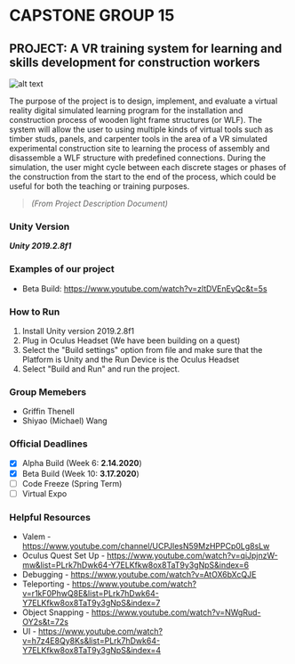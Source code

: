 # CAPSTONE GROUP 15

## PROJECT: A VR training system for learning and skills development for construction workers
![alt text](https://i.pinimg.com/originals/b3/90/ce/b390ceab2d88238a0c8903f12e18d79a.jpg "Placeholder Image till We Can Have One of Our Own")


The purpose of the project is to design, implement, and evaluate a virtual reality digital simulated
learning program for the installation and construction process of wooden light frame structures (or WLF).
The system will allow the user to using multiple kinds of virtual tools such as timber studs, panels, and
carpenter tools in the area of a VR simulated experimental construction site to learning the process of
assembly and disassemble a WLF structure with predefined connections. During the simulation, the user
might cycle between each discrete stages or phases of the construction from the start to the end of the
process, which could be useful for both the teaching or training purposes.
> *(From Project Description Document)*

### Unity Version
***Unity 2019.2.8f1***

### Examples of our project
- Beta Build: https://www.youtube.com/watch?v=zltDVEnEyQc&t=5s

### How to Run
1. Install Unity version 2019.2.8f1
2. Plug in Oculus Headset (We have been building on a quest)
3. Select the "Build settings" option from file and make sure that the Platform is Unity and the Run Device is the Oculus Headset
4. Select "Build and Run" and run the project.

### Group Memebers
- Griffin Thenell
- Shiyao (Michael) Wang

### Official Deadlines
- [X] Alpha Build (Week 6: **2.14.2020**)
- [X] Beta Build  (Week 10: **3.17.2020**)
- [ ] Code Freeze (Spring Term)
- [ ] Virtual Expo

### Helpful Resources
- Valem - https://www.youtube.com/channel/UCPJlesN59MzHPPCp0Lg8sLw
- Oculus Quest Set Up - https://www.youtube.com/watch?v=qiJpjnzW-mw&list=PLrk7hDwk64-Y7ELKfkw8ox8TaT9y3gNpS&index=6
- Debugging - https://www.youtube.com/watch?v=AtOX6bXcQJE
- Teleporting - https://www.youtube.com/watch?v=r1kF0PhwQ8E&list=PLrk7hDwk64-Y7ELKfkw8ox8TaT9y3gNpS&index=7
- Object Snapping - https://www.youtube.com/watch?v=NWgRud-OY2s&t=72s
- UI - https://www.youtube.com/watch?v=h7z4E8Qy8Ks&list=PLrk7hDwk64-Y7ELKfkw8ox8TaT9y3gNpS&index=4
